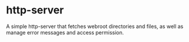 http-server
===========

A simple http-server that fetches webroot directories and files, as well as manage error messages and access permission.
